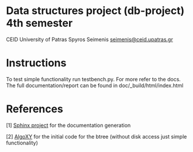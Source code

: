 Data structures project (db-project) 4th semester
=================================================
CEID University of Patras
Spyros Seimenis <seimenis@ceid.upatras.gr>

Instructions
============
To test simple functionality run testbench.py. For more refer to the docs.
The full documentation/report can be found in doc/_build/html/index.html

References
==========
[1] [Sphinx project](sphinx.pocoo.org)
    for the documentation generation

[2] [AlgoXY](sites.google.com/site/algoxy/btree)
    for the initial code for the btree (without disk access just simple functionality)

